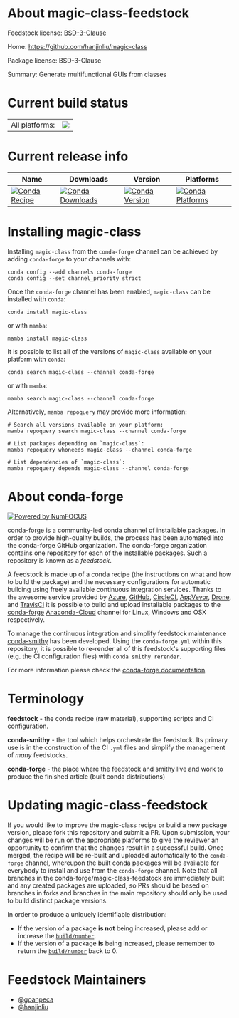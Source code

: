 About magic-class-feedstock
===========================

Feedstock license: [BSD-3-Clause](https://github.com/conda-forge/magic-class-feedstock/blob/main/LICENSE.txt)

Home: https://github.com/hanjinliu/magic-class

Package license: BSD-3-Clause

Summary: Generate multifunctional GUIs from classes

Current build status
====================


<table><tr><td>All platforms:</td>
    <td>
      <a href="https://dev.azure.com/conda-forge/feedstock-builds/_build/latest?definitionId=15473&branchName=main">
        <img src="https://dev.azure.com/conda-forge/feedstock-builds/_apis/build/status/magic-class-feedstock?branchName=main">
      </a>
    </td>
  </tr>
</table>

Current release info
====================

| Name | Downloads | Version | Platforms |
| --- | --- | --- | --- |
| [![Conda Recipe](https://img.shields.io/badge/recipe-magic--class-green.svg)](https://anaconda.org/conda-forge/magic-class) | [![Conda Downloads](https://img.shields.io/conda/dn/conda-forge/magic-class.svg)](https://anaconda.org/conda-forge/magic-class) | [![Conda Version](https://img.shields.io/conda/vn/conda-forge/magic-class.svg)](https://anaconda.org/conda-forge/magic-class) | [![Conda Platforms](https://img.shields.io/conda/pn/conda-forge/magic-class.svg)](https://anaconda.org/conda-forge/magic-class) |

Installing magic-class
======================

Installing `magic-class` from the `conda-forge` channel can be achieved by adding `conda-forge` to your channels with:

```
conda config --add channels conda-forge
conda config --set channel_priority strict
```

Once the `conda-forge` channel has been enabled, `magic-class` can be installed with `conda`:

```
conda install magic-class
```

or with `mamba`:

```
mamba install magic-class
```

It is possible to list all of the versions of `magic-class` available on your platform with `conda`:

```
conda search magic-class --channel conda-forge
```

or with `mamba`:

```
mamba search magic-class --channel conda-forge
```

Alternatively, `mamba repoquery` may provide more information:

```
# Search all versions available on your platform:
mamba repoquery search magic-class --channel conda-forge

# List packages depending on `magic-class`:
mamba repoquery whoneeds magic-class --channel conda-forge

# List dependencies of `magic-class`:
mamba repoquery depends magic-class --channel conda-forge
```


About conda-forge
=================

[![Powered by
NumFOCUS](https://img.shields.io/badge/powered%20by-NumFOCUS-orange.svg?style=flat&colorA=E1523D&colorB=007D8A)](https://numfocus.org)

conda-forge is a community-led conda channel of installable packages.
In order to provide high-quality builds, the process has been automated into the
conda-forge GitHub organization. The conda-forge organization contains one repository
for each of the installable packages. Such a repository is known as a *feedstock*.

A feedstock is made up of a conda recipe (the instructions on what and how to build
the package) and the necessary configurations for automatic building using freely
available continuous integration services. Thanks to the awesome service provided by
[Azure](https://azure.microsoft.com/en-us/services/devops/), [GitHub](https://github.com/),
[CircleCI](https://circleci.com/), [AppVeyor](https://www.appveyor.com/),
[Drone](https://cloud.drone.io/welcome), and [TravisCI](https://travis-ci.com/)
it is possible to build and upload installable packages to the
[conda-forge](https://anaconda.org/conda-forge) [Anaconda-Cloud](https://anaconda.org/)
channel for Linux, Windows and OSX respectively.

To manage the continuous integration and simplify feedstock maintenance
[conda-smithy](https://github.com/conda-forge/conda-smithy) has been developed.
Using the ``conda-forge.yml`` within this repository, it is possible to re-render all of
this feedstock's supporting files (e.g. the CI configuration files) with ``conda smithy rerender``.

For more information please check the [conda-forge documentation](https://conda-forge.org/docs/).

Terminology
===========

**feedstock** - the conda recipe (raw material), supporting scripts and CI configuration.

**conda-smithy** - the tool which helps orchestrate the feedstock.
                   Its primary use is in the construction of the CI ``.yml`` files
                   and simplify the management of *many* feedstocks.

**conda-forge** - the place where the feedstock and smithy live and work to
                  produce the finished article (built conda distributions)


Updating magic-class-feedstock
==============================

If you would like to improve the magic-class recipe or build a new
package version, please fork this repository and submit a PR. Upon submission,
your changes will be run on the appropriate platforms to give the reviewer an
opportunity to confirm that the changes result in a successful build. Once
merged, the recipe will be re-built and uploaded automatically to the
`conda-forge` channel, whereupon the built conda packages will be available for
everybody to install and use from the `conda-forge` channel.
Note that all branches in the conda-forge/magic-class-feedstock are
immediately built and any created packages are uploaded, so PRs should be based
on branches in forks and branches in the main repository should only be used to
build distinct package versions.

In order to produce a uniquely identifiable distribution:
 * If the version of a package **is not** being increased, please add or increase
   the [``build/number``](https://docs.conda.io/projects/conda-build/en/latest/resources/define-metadata.html#build-number-and-string).
 * If the version of a package **is** being increased, please remember to return
   the [``build/number``](https://docs.conda.io/projects/conda-build/en/latest/resources/define-metadata.html#build-number-and-string)
   back to 0.

Feedstock Maintainers
=====================

* [@goanpeca](https://github.com/goanpeca/)
* [@hanjinliu](https://github.com/hanjinliu/)

